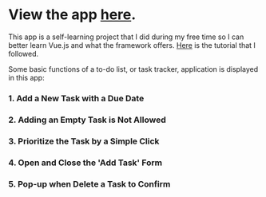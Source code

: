 # View the app [here](https://sue-nguyen.github.io/vue-task-tracker/).

This app is a self-learning project that I did during my free time so I can better learn Vue.js and what the framework offers. [Here](https://www.youtube.com/watch?v=qZXt1Aom3Cs&t=1226s) is the tutorial that I followed.

Some basic functions of a to-do list, or task tracker, application is displayed in this app:

### 1. Add a New Task with a Due Date

### 2. Adding an Empty Task is Not Allowed

### 3. Prioritize the Task by a Simple Click

### 4. Open and Close the 'Add Task' Form

### 5. Pop-up when Delete a Task to Confirm
